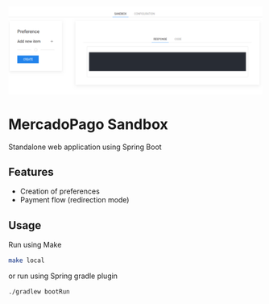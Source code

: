 ![Console](sample.png)
# MercadoPago Sandbox
Standalone web application using Spring Boot

## Features
- Creation of preferences
- Payment flow (redirection mode)

## Usage
Run using Make
```bash
make local
```
or run using Spring gradle plugin
```bash
./gradlew bootRun
```